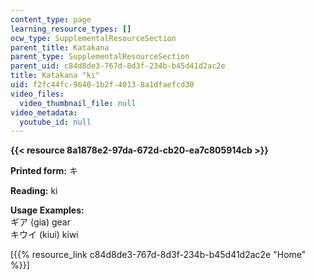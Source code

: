 ```yaml
---
content_type: page
learning_resource_types: []
ocw_type: SupplementalResourceSection
parent_title: Katakana
parent_type: SupplementalResourceSection
parent_uid: c84d8de3-767d-8d3f-234b-b45d41d2ac2e
title: Katakana "ki"
uid: f2fc44fc-9640-1b2f-4013-8a1dfaefcd30
video_files:
  video_thumbnail_file: null
video_metadata:
  youtube_id: null
---
```


**{{< resource 8a1878e2-97da-672d-cb20-ea7c805914cb >}}**

**Printed form:** キ

**Reading:** ki

**Usage Examples:**  
ギア (gia) gear  
キウイ (kiui) kiwi

\[{{% resource_link c84d8de3-767d-8d3f-234b-b45d41d2ac2e "Home" %}}\]